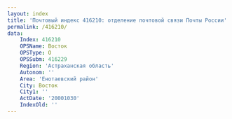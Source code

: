 ```yaml
---
layout: index
title: 'Почтовый индекс 416210: отделение почтовой связи Почты России'
permalink: /416210/
data:
    Index: 416210
    OPSName: Восток
    OPSType: О
    OPSSubm: 416229
    Region: 'Астраханская область'
    Autonom: ''
    Area: 'Енотаевский район'
    City: Восток
    City1: ''
    ActDate: '20001030'
    IndexOld: ''
---
```

